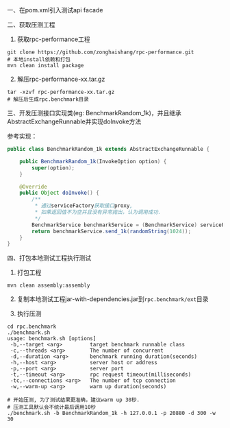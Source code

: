 一、在pom.xml引入测试api facade

二、获取压测工程

1. 获取rpc-performance工程

```shell
git clone https://github.com/zonghaishang/rpc-performance.git
# 本地install依赖和打包
mvn clean install package
```

2. 解压rpc-performance-xx.tar.gz

```shell
tar -xzvf rpc-performance-xx.tar.gz
# 解压后生成rpc.benchmark目录
```

三、开发压测接口实现类(eg: BenchmarkRandom_1k)，并且继承AbstractExchangeRunnable并实现doInvoke方法

参考实现：

```java
public class BenchmarkRandom_1k extends AbstractExchangeRunnable {

    public BenchmarkRandom_1k(InvokeOption option) {
        super(option);
    }

    @Override
    public Object doInvoke() {
        /**
         * 通过serviceFactory获取接口proxy,
         * 如果返回值不为空并且没有异常抛出，认为调用成功.
         */
        BenchmarkService benchmarkService = (BenchmarkService) serviceFactory.getReference(BenchmarkService.class);
        return benchmarkService.send_1k(randomString(1024));
    }
}
```

四、打包本地测试工程执行测试

1. 打包工程

```shell
mvn clean assembly:assembly
```

2. 复制本地测试工程jar-with-dependencies.jar到`rpc.benchmark/ext`目录

3. 执行压测

```shell
cd rpc.benchmark
./benchmark.sh
usage: benchmark.sh [options]
 -b,--target <arg>         target benchmark runnable class
 -c,--threads <arg>        The number of concurrent
 -d,--duration <arg>       benchmark running duration(seconds)
 -h,--host <arg>           server host or address
 -p,--port <arg>           server port
 -t,--timeout <arg>        rpc request timeout(milliseconds)
 -tc,--connections <arg>   The number of tcp connection
 -w,--warm-up <arg>        warm up duration(seconds)

# 开始压测, 为了测试结果更准确，建议warm up 30秒.
# 压测工具默认会不统计最后调用10秒
./benchmark.sh -b BenchmarkRandom_1k -h 127.0.0.1 -p 20880 -d 300 -w 30
```